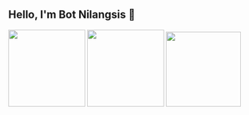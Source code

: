## Hello, I'm Bot Nilangsis 🧛

<div>
<img height="154" src="https://github-readme-stats.vercel.app/api?username=NILANGSIS-TEAM&show_icons=true">
<img height="154" src="https://github-readme-stats.vercel.app/api/top-langs/?username=NILANGSIS-TEAM&hide=java,html,css&langs_count=6">
<img height="150" src="https://github-readme-stats.vercel.app/api/wakatime?username=NILANGSIS-TEAM&langs_count=5">
</div>
